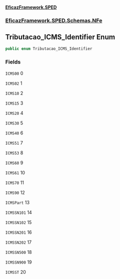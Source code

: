 #### [EficazFramework.SPED](EficazFrameworkSPED.md 'EficazFramework SPED')
### [EficazFramework.SPED.Schemas.NFe](EficazFramework.SPED.Schemas.NFe.md 'EficazFramework.SPED.Schemas.NFe')

## Tributacao_ICMS_Identifier Enum

```csharp
public enum Tributacao_ICMS_Identifier
```
### Fields

<a name='EficazFramework.SPED.Schemas.NFe.Tributacao_ICMS_Identifier.ICMS00'></a>

`ICMS00` 0

<a name='EficazFramework.SPED.Schemas.NFe.Tributacao_ICMS_Identifier.ICMS02'></a>

`ICMS02` 1

<a name='EficazFramework.SPED.Schemas.NFe.Tributacao_ICMS_Identifier.ICMS10'></a>

`ICMS10` 2

<a name='EficazFramework.SPED.Schemas.NFe.Tributacao_ICMS_Identifier.ICMS15'></a>

`ICMS15` 3

<a name='EficazFramework.SPED.Schemas.NFe.Tributacao_ICMS_Identifier.ICMS20'></a>

`ICMS20` 4

<a name='EficazFramework.SPED.Schemas.NFe.Tributacao_ICMS_Identifier.ICMS30'></a>

`ICMS30` 5

<a name='EficazFramework.SPED.Schemas.NFe.Tributacao_ICMS_Identifier.ICMS40'></a>

`ICMS40` 6

<a name='EficazFramework.SPED.Schemas.NFe.Tributacao_ICMS_Identifier.ICMS51'></a>

`ICMS51` 7

<a name='EficazFramework.SPED.Schemas.NFe.Tributacao_ICMS_Identifier.ICMS53'></a>

`ICMS53` 8

<a name='EficazFramework.SPED.Schemas.NFe.Tributacao_ICMS_Identifier.ICMS60'></a>

`ICMS60` 9

<a name='EficazFramework.SPED.Schemas.NFe.Tributacao_ICMS_Identifier.ICMS61'></a>

`ICMS61` 10

<a name='EficazFramework.SPED.Schemas.NFe.Tributacao_ICMS_Identifier.ICMS70'></a>

`ICMS70` 11

<a name='EficazFramework.SPED.Schemas.NFe.Tributacao_ICMS_Identifier.ICMS90'></a>

`ICMS90` 12

<a name='EficazFramework.SPED.Schemas.NFe.Tributacao_ICMS_Identifier.ICMSPart'></a>

`ICMSPart` 13

<a name='EficazFramework.SPED.Schemas.NFe.Tributacao_ICMS_Identifier.ICMSSN101'></a>

`ICMSSN101` 14

<a name='EficazFramework.SPED.Schemas.NFe.Tributacao_ICMS_Identifier.ICMSSN102'></a>

`ICMSSN102` 15

<a name='EficazFramework.SPED.Schemas.NFe.Tributacao_ICMS_Identifier.ICMSSN201'></a>

`ICMSSN201` 16

<a name='EficazFramework.SPED.Schemas.NFe.Tributacao_ICMS_Identifier.ICMSSN202'></a>

`ICMSSN202` 17

<a name='EficazFramework.SPED.Schemas.NFe.Tributacao_ICMS_Identifier.ICMSSN500'></a>

`ICMSSN500` 18

<a name='EficazFramework.SPED.Schemas.NFe.Tributacao_ICMS_Identifier.ICMSSN900'></a>

`ICMSSN900` 19

<a name='EficazFramework.SPED.Schemas.NFe.Tributacao_ICMS_Identifier.ICMSST'></a>

`ICMSST` 20